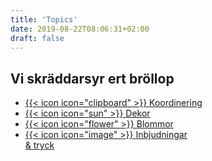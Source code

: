 ```yaml
---
title: 'Topics'
date: 2019-08-22T08:06:31+02:00
draft: false
---
```


## Vi skräddarsyr ert bröllop

- <a href="/tjanster/brollopsplanering">{{< icon icon="clipboard" >}}
  <span>Koordinering</span></a>
- <a href="/tjanster/brollopsdesign">{{< icon icon="sun" >}}
  <span>Dekor</span></a>
- <a href="/tjanster/brollopsdesign">{{< icon icon="flower" >}}
  <span>Blommor</span></a>
- <a href="/tjanster/brollopsdesign">{{< icon icon="image" >}}
  <span>Inbjudningar <br />& tryck</span></a>
